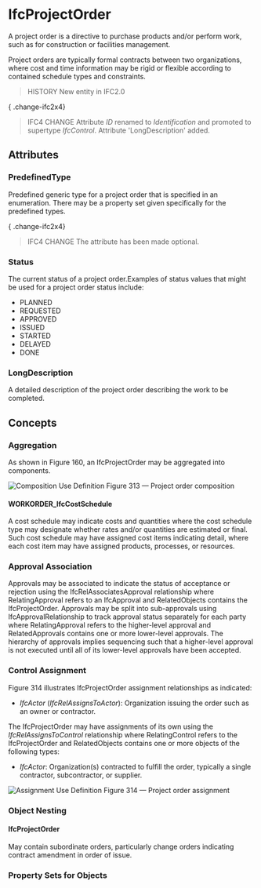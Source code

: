 # IfcProjectOrder

A project order is a directive to purchase products and/or perform work, such as for construction or facilities management.
<!-- end of short definition -->


Project orders are typically formal contracts between two organizations, where cost and time information may be rigid or flexible according to contained schedule types and constraints.

> HISTORY New entity in IFC2.0

{ .change-ifc2x4}
> IFC4 CHANGE Attribute _ID_ renamed to _Identification_ and promoted to supertype _IfcControl_. Attribute 'LongDescription' added.

## Attributes

### PredefinedType
Predefined generic type for a project order that is specified in an enumeration. There may be a property set given specifically for the predefined types.

{ .change-ifc2x4}
> IFC4 CHANGE The attribute has been made optional.

### Status
The current status of a project order.Examples of status values that might be used for a project order status include:
* PLANNED
* REQUESTED
* APPROVED
* ISSUED
* STARTED
* DELAYED
* DONE

### LongDescription
A detailed description of the project order describing the work to be completed.

## Concepts

### Aggregation

As shown in Figure 160, an IfcProjectOrder may be aggregated into components.


![Composition Use Definition](../../../../figures/ifcprojectorder-composition.png)
Figure 313 — Project order composition

#### WORKORDER_IfcCostSchedule

A cost schedule may indicate costs and quantities where the cost schedule type may designate whether rates and/or quantities are estimated or final. Such cost schedule may have assigned cost items indicating detail, where each cost item may have assigned products, processes, or resources.

### Approval Association

Approvals may be associated to indicate the status of acceptance or rejection using the IfcRelAssociatesApproval relationship where RelatingApproval refers to an IfcApproval and RelatedObjects contains the IfcProjectOrder. Approvals may be split into sub-approvals using IfcApprovalRelationship to track approval status separately for each party where RelatingApproval refers to the higher-level approval and RelatedApprovals contains one or more lower-level approvals. The hierarchy of approvals implies sequencing such that a higher-level approval is not executed until all of its lower-level approvals have been accepted.


### Control Assignment

Figure 314 illustrates IfcProjectOrder assignment relationships as indicated:


* *IfcActor* (*IfcRelAssignsToActor*): Organization issuing the order such as an owner or contractor.


 The IfcProjectOrder may have assignments of its own using the *IfcRelAssignsToControl* relationship where RelatingControl refers to the IfcProjectOrder and RelatedObjects contains one or more objects of the following types:

* *IfcActor*: Organization(s) contracted to fulfill the order, typically a single contractor, subcontractor, or supplier.


![Assignment Use Definition](../../../../figures/ifcprojectorder-assignment.png)
Figure 314 — Project order assignment


### Object Nesting



#### IfcProjectOrder

May contain subordinate orders, particularly change orders indicating contract amendment in order of issue.

### Property Sets for Objects




